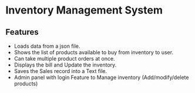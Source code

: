 # Inventory Management System
## Features
* Loads data from a json file. 
* Shows the list of products available to buy from inventory to user. 
* Can take multiple product orders at once. 
* Displays the bill and Update the inventory. 
* Saves the Sales record into a Text file. 
* Admin panel with login Feature to Manage inventory (Add/modify/delete products) 
 
